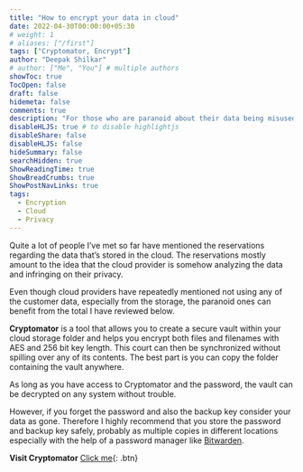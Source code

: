 ```yaml
---
title: "How to encrypt your data in cloud"
date: 2022-04-30T00:00:00+05:30
# weight: 1
# aliases: ["/first"]
tags: ["Cryptomator, Encrypt"]
author: "Deepak Shilkar"
# author: ["Me", "You"] # multiple authors
showToc: true
TocOpen: false
draft: false
hidemeta: false
comments: true
description: "For those who are paranoid about their data being misused in the cloud, here is a solution"
disableHLJS: true # to disable highlightjs
disableShare: false
disableHLJS: false
hideSummary: false
searchHidden: true
ShowReadingTime: true
ShowBreadCrumbs: true
ShowPostNavLinks: true
tags:
  - Encryption
  - Cloud
  - Privacy   
---
```


Quite a lot of people I’ve met so far have mentioned the reservations regarding the data that’s stored in the cloud. The reservations mostly amount to the idea that the cloud provider is somehow analyzing the data and infringing on their privacy. 

Even though cloud providers have repeatedly mentioned not using any of the customer data, especially from the storage, the paranoid ones can benefit from the total I have reviewed below. 

**Cryptomator** is a tool that allows you to create a secure vault within your cloud storage folder and helps you encrypt both files and filenames with AES and 256 bit key length. This court can then be synchronized without spilling over any of its contents. The best part is you can copy the folder containing the vault anywhere. 

As long as you have access to Cryptomator and the password, the vault can be decrypted on any system without trouble. 

However, if you forget the password and also the backup key consider your data as gone. Therefore I highly recommend that you store the password and backup key safely, probably as multiple copies in different locations especially with the help of a password manager like [Bitwarden](https://bitwarden.com/).

**Visit Cryptomator** [Click me](https://cryptomator.org/){: .btn}